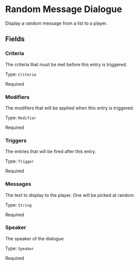 # Random Message Dialogue

Display a random message from a list to a player.

## Fields


### Criteria
The criteria that must be met before this entry is triggered.

Type: `Criteria`

Required

### Modifiers
The modifiers that will be applied when this entry is triggered.

Type: `Modifier`

Required

### Triggers
The entries that will be fired after this entry.

Type: `Trigger`

Required

### Messages
The text to display to the player. One will be picked at random.

Type: `String`

Required

### Speaker
The speaker of the dialogue

Type: `Speaker`

Required
